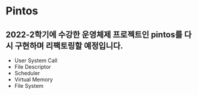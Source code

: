 # Pintos
## 2022-2학기에 수강한 운영체제 프로젝트인 pintos를 다시 구현하며 리팩토링할 예정입니다. 

- User System Call
- File Descriptor
- Scheduler
- Virtual Memory 
- File System
